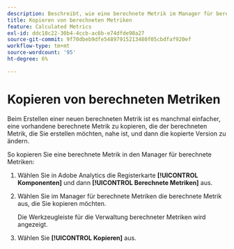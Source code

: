 ```yaml
---
description: Beschreibt, wie eine berechnete Metrik im Manager für berechnete Metriken kopiert wird
title: Kopieren von berechneten Metriken
feature: Calculated Metrics
exl-id: ddc18c22-30b4-4ccb-ac6b-e74dfde98a27
source-git-commit: 9f70dbeb9dfe54897915213480f05cbdfaf920ef
workflow-type: tm+mt
source-wordcount: '95'
ht-degree: 6%

---
```


# Kopieren von berechneten Metriken

Beim Erstellen einer neuen berechneten Metrik ist es manchmal einfacher, eine vorhandene berechnete Metrik zu kopieren, die der berechneten Metrik, die Sie erstellen möchten, nahe ist, und dann die kopierte Version zu ändern.

So kopieren Sie eine berechnete Metrik in den Manager für berechnete Metriken:

1. Wählen Sie in Adobe Analytics die Registerkarte **[!UICONTROL Komponenten]** und dann **[!UICONTROL Berechnete Metriken]** aus.

1. Wählen Sie im Manager für berechnete Metriken die berechnete Metrik aus, die Sie kopieren möchten.

   Die Werkzeugleiste für die Verwaltung berechneter Metriken wird angezeigt.

1. Wählen Sie **[!UICONTROL Kopieren]** aus.
